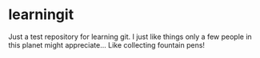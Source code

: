 # learningit
Just a test repository for learning git.
I just like things only a few people in this planet might appreciate...
Like collecting fountain pens! 
